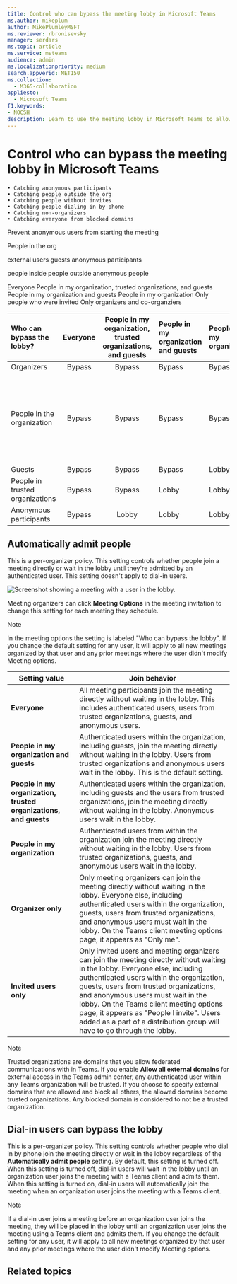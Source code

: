 ```yaml
--- 
title: Control who can bypass the meeting lobby in Microsoft Teams
ms.author: mikeplum
author: MikePlumleyMSFT
ms.reviewer: rbronisevsky
manager: serdars
ms.topic: article
ms.service: msteams
audience: admin
ms.localizationpriority: medium
search.appverid: MET150
ms.collection: 
  - M365-collaboration
appliesto: 
  - Microsoft Teams
f1.keywords:
- NOCSH
description: Learn to use the meeting lobby in Microsoft Teams to allow only certain meeting participants to join the meeting directly
---
```


# Control who can bypass the meeting lobby in Microsoft Teams


	• Catching anonymous participants
	• Catching people outside the org
	• Catching people without invites
	• Catching people dialing in by phone
	• Catching non-organizers
	• Catching everyone from blocked domains
Prevent anonymous users from starting the meeting


People in the org

external users
guests
anonymous participants

people inside
people outside
anonymous people


Everyone
People in my organization, trusted organizations, and guests
People in my organization and guests
People in my organization
Only people who were invited
Only organizers and co-organziers


|Who can bypass the lobby?|Everyone|People in my organization, trusted organizations, and guests|People in my organization and guests|People in my organization|Only people who were invited|Only organizers and co-organziers|
|:------------------------|:------:|:----------------------------------------------------------:|:-----------------------------------|:------------------------|:---------------------------|:--------------------------------|
|Organizers|Bypass|Bypass|Bypass|Bypass|Bypass|Bypass|
|People in the organization|Bypass|Bypass|Bypass|Bypass|People in the org who were sent or forwarded invites bypass; others go to the lobby|Lobby|
|Guests|Bypass|Bypass|Bypass|Lobby|Lobby|Lobby|
|People in trusted organizations|Bypass|Bypass|Lobby|Lobby|Lobby|Lobby|
|Anonymous participants|Bypass|Lobby|Lobby|Lobby|Lobby|Lobby|


## Automatically admit people

This is a per-organizer policy. This setting controls whether people join a meeting directly or wait in the lobby until they're admitted by an authenticated user. This setting doesn't apply to dial-in users.

![Screenshot showing a meeting with a user in the lobby.](media/meeting-policies-lobby.png)

 Meeting organizers can click **Meeting Options** in the meeting invitation to change this setting for each meeting they schedule.

> [!NOTE]
> In the meeting options the setting is labeled "Who can bypass the lobby". If you change the default setting for any user, it will apply to all new meetings organized by that user and any prior meetings where the user didn't modify Meeting options.

|Setting value  |Join behavior |
|---------|---------|
|**Everyone**   |All meeting participants join the meeting directly without waiting in the lobby. This includes authenticated users, users from trusted organizations, guests, and anonymous users.     |
|**People in my organization and guests**     |Authenticated users within the organization, including guests, join the meeting directly without waiting in the lobby. Users from trusted organizations and anonymous users wait in the lobby. This is the default setting.    |
|**People in my organization, trusted organizations, and guests**     |Authenticated users within the organization, including guests and the users from trusted organizations, join the meeting directly without waiting in the lobby.  Anonymous users wait in the lobby.   |
|**People in my organization**    |Authenticated users from within the organization join the meeting directly without waiting in the lobby.  Users from trusted organizations, guests, and anonymous users wait in the lobby.          |
|**Organizer only**    |Only meeting organizers can join the meeting directly without waiting in the lobby. Everyone else, including authenticated users within the organization, guests, users from trusted organizations, and anonymous users must wait in the lobby. On the Teams client meeting options page, it appears as "Only me".          |
|**Invited users only**    |Only invited users and meeting organizers can join the meeting directly without waiting in the lobby. Everyone else, including authenticated users within the organization, guests, users from trusted organizations, and anonymous users must wait in the lobby. On the Teams client meeting options page, it appears as "People I invite". Users added as a part of a distribution group will have to go through the lobby.      |

 > [!NOTE]
> Trusted organizations are domains that you allow federated communications with in Teams. If you enable **Allow all external domains** for external access in the Teams admin center, any authenticated user within any Teams organization will be trusted. If you choose to specify external domains that are allowed and block all others, the allowed domains become trusted organizations. Any blocked domain is considered to not be a trusted organization.

## Dial-in users can bypass the lobby

This is a per-organizer policy. This setting controls whether people who dial in by phone join the meeting directly or wait in the lobby regardless of the **Automatically admit people** setting. By default, this setting is turned off. When this setting is turned off, dial-in users will wait in the lobby until an organization user joins the meeting with a Teams client and admits them. When this setting is turned on, dial-in users will automatically join the meeting when an organization user joins the meeting with a Teams client.

> [!NOTE]
> If a dial-in user joins a meeting before an organization user joins the meeting, they will be placed in the lobby until an organization user joins the meeting using a Teams client and admits them. If you change the default setting for any user, it will apply to all new meetings organized by that user and any prior meetings where the user didn't modify Meeting options.

## Related topics

